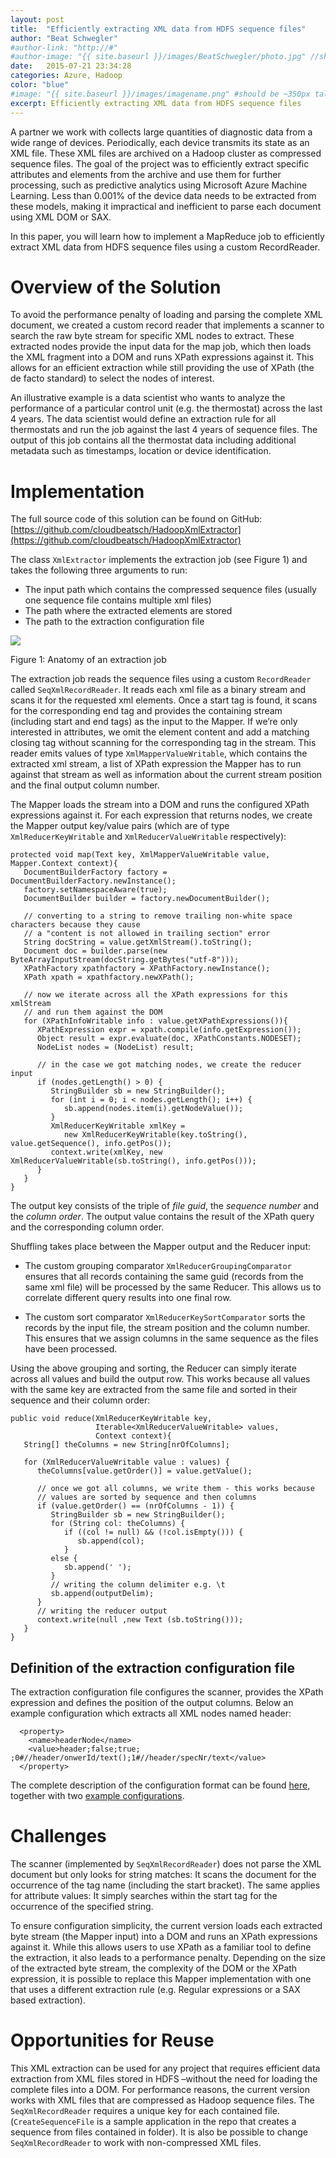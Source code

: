 ```yaml
---
layout: post
title:  "Efficiently extracting XML data from HDFS sequence files"
author: "Beat Schwegler"
#author-link: "http://#"
#author-image: "{{ site.baseurl }}/images/BeatSchwegler/photo.jpg" //should be square dimensions
date:   2015-07-21 23:34:28
categories: Azure, Hadoop
color: "blue"
#image: "{{ site.baseurl }}/images/imagename.png" #should be ~350px tall
excerpt: Efficiently extracting XML data from HDFS sequence files
---
```


A partner we work with collects large quantities of diagnostic data from a wide range of devices. Periodically, each device transmits its state as an XML file. These XML files are archived on a Hadoop cluster as compressed sequence files. The goal of the project was to efficiently extract specific attributes and elements from the archive and use them for further processing, such as predictive analytics using Microsoft Azure Machine Learning. Less than 0.001% of the device data needs to be extracted from these models, making it impractical and inefficient to parse each document using XML DOM or SAX.

In this paper, you will learn how to implement a MapReduce job to efficiently extract XML data from HDFS sequence files using a custom RecordReader.

#  Overview of the Solution

To avoid the performance penalty of loading and parsing the complete XML document, we created a custom record reader that implements a scanner to search the raw byte stream for specific XML nodes to extract. These extracted nodes provide the input data for the map job, which then loads the XML fragment into a DOM and runs XPath expressions against it. This allows for an efficient extraction while still providing the use of XPath (the de facto standard) to select the nodes of interest.

An illustrative example is a data scientist who wants to analyze the performance of a particular control unit (e.g. the thermostat) across the last 4 years. The data scientist would define an extraction rule for all thermostats and run the job against the last 4 years of sequence files. The output of this job contains all the thermostat data including additional metadata such as timestamps, location or device identification.

# Implementation

The full source code of this solution can be found on GitHub: [https://github.com/cloudbeatsch/HadoopXmlExtractor](https://github.com/cloudbeatsch/HadoopXmlExtractor)

The class `XmlExtractor` implements the extraction job (see Figure 1) and takes the following three arguments to run:

- The input path which contains the compressed sequence files (usually one sequence file contains multiple xml files)
- The path where the extracted elements are stored
- The path to the extraction configuration file

![]({{site.baseurl}}/images/2015-07-21-Hadoop-Efficiently-extract-data-from-XML-files-stored-in-hdfs-sequence-files_images/image001.png)

Figure 1: Anatomy of an extraction job

The extraction job reads the sequence files using a custom `RecordReader` called `SeqXmlRecordReader`. It reads each xml file as a binary stream and scans it for the requested xml elements. Once a start tag is found, it scans for the corresponding end tag and provides the containing stream (including start and end tags) as the input to the Mapper. If we’re only interested in attributes, we omit the element content and add a matching closing tag without scanning for the corresponding tag in the stream. This reader emits values of type `XmlMapperValueWritable`, which contains the extracted xml stream, a list of XPath expression the Mapper has to run against that stream as well as information about the current stream position and the final output column number.

The Mapper loads the stream into a DOM and runs the configured XPath expressions against it. For each expression that returns nodes, we create the Mapper output key/value pairs (which are of type `XmlReducerKeyWritable` and `XmlReducerValueWritable` respectively):

```
protected void map(Text key, XmlMapperValueWritable value, Mapper.Context context){
   DocumentBuilderFactory factory = DocumentBuilderFactory.newInstance();
   factory.setNamespaceAware(true);
   DocumentBuilder builder = factory.newDocumentBuilder();

   // converting to a string to remove trailing non-white space characters because they cause
   // a "content is not allowed in trailing section" error
   String docString = value.getXmlStream().toString();
   Document doc = builder.parse(new ByteArrayInputStream(docString.getBytes("utf-8")));
   XPathFactory xpathfactory = XPathFactory.newInstance();
   XPath xpath = xpathfactory.newXPath();

   // now we iterate across all the XPath expressions for this xmlStream
   // and run them against the DOM
   for (XPathInfoWritable info : value.getXPathExpressions()){
      XPathExpression expr = xpath.compile(info.getExpression());
      Object result = expr.evaluate(doc, XPathConstants.NODESET);
      NodeList nodes = (NodeList) result;

      // in the case we got matching nodes, we create the reducer input
      if (nodes.getLength() > 0) {
         StringBuilder sb = new StringBuilder();
         for (int i = 0; i < nodes.getLength(); i++) {
            sb.append(nodes.item(i).getNodeValue());
         }
         XmlReducerKeyWritable xmlKey =
            new XmlReducerKeyWritable(key.toString(), value.getSequence(), info.getPos());
         context.write(xmlKey, new XmlReducerValueWritable(sb.toString(), info.getPos()));
      }
   }
}
```

The output key consists of the triple of _file guid_, the _sequence number_ and the _column order_. The output value contains the result of the XPath query and the corresponding column order.

Shuffling takes place between the Mapper output and the Reducer input:

- The custom grouping comparator `XmlReducerGroupingComparator` ensures that all records containing the same guid (records from the same xml file) will be processed by the same Reducer. This allows us to correlate different query results into one final row.

- The custom sort comparator `XmlReducerKeySortComparator` sorts the records by the input file, the stream position and the column number. This ensures that we assign columns in the same sequence as the files have been processed.

Using the above grouping and sorting, the Reducer can simply iterate across all values and build the output row. This works because all values with the same key are extracted from the same file and sorted in their sequence and their column order:

```
public void reduce(XmlReducerKeyWritable key,
                   Iterable<XmlReducerValueWritable> values,
                   Context context){
   String[] theColumns = new String[nrOfColumns];

   for (XmlReducerValueWritable value : values) {
      theColumns[value.getOrder()] = value.getValue();

      // once we got all columns, we write them - this works because
      // values are sorted by sequence and then columns
      if (value.getOrder() == (nrOfColumns - 1)) {
         StringBuilder sb = new StringBuilder();
         for (String col: theColumns) {
            if ((col != null) && (!col.isEmpty())) {
               sb.append(col);
            }
         else {
            sb.append(' ');
         }
         // writing the column delimiter e.g. \t
         sb.append(outputDelim);
      }
      // writing the reducer output
      context.write(null ,new Text (sb.toString()));
   }
}
```

## Definition of the extraction configuration file

The extraction configuration file configures the scanner, provides the XPath expression and defines the position of the output columns. Below an example configuration which extracts all XML nodes named header:

```
  <property>
    <name>headerNode</name>
    <value>header;false;true; ;0#//header/onwerId/text();1#//header/specNr/text</value>
  </property>
```

The complete description of the configuration format can be found [here](https://github.com/cloudbeatsch/HadoopXmlExtractor/blob/master/README.md), together with two [example configurations](https://github.com/cloudbeatsch/HadoopXmlExtractor/tree/master/testdata).

# Challenges

The scanner (implemented by `SeqXmlRecordReader`) does not parse the XML document but only looks for string matches: It scans the document for the occurrence of the tag name (including the start bracket). The same applies for attribute values: It simply searches within the start tag for the occurrence of the specified string.

To ensure configuration simplicity, the current version loads each extracted byte stream (the Mapper input) into a DOM and runs an XPath expressions against it. While this allows users to use XPath as a familiar tool to define the extraction, it also leads to a performance penalty. Depending on the size of the extracted byte stream, the complexity of the DOM or the XPath expression, it is possible to replace this Mapper implementation with one that uses a different extraction rule (e.g. Regular expressions or a SAX based extraction).

# Opportunities for Reuse

This XML extraction can be used for any project that requires efficient data extraction from XML files stored in HDFS –without the need for loading the complete files into a DOM. For performance reasons, the current version works with XML files that are compressed as Hadoop sequence files. The `SeqXmlRecordReader` requires a unique key for each contained file. (`CreateSequenceFile` is a sample application in the repo that creates a sequence from files contained in folder). It is also be possible to change `SeqXmlRecordReader` to work with non-compressed XML files.

